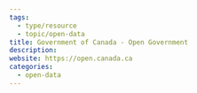 ```yaml
---
tags:
  - type/resource
  - topic/open-data
title: Government of Canada - Open Government
description: 
website: https://open.canada.ca
categories:
  - open-data
---
```

